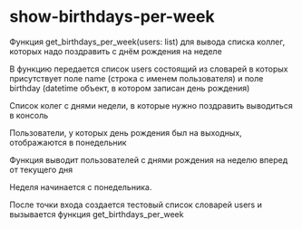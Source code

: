 # show-birthdays-per-week

Функция get_birthdays_per_week(users: list) для вывода списка коллег, которых надо поздравить с днём рождения на неделе

В функцию передается список users состоящий из словарей в которых присутствует поле name (строка с именем пользователя) и поле birthday (datetime объект, в котором записан день рождения)

Список колег с днями недели, в которые нужно поздравить выводиться в консоль

Пользователи, у которых день рождения был на выходных, отображаются в понедельник

Функция выводит пользователей с днями рождения на неделю вперед от текущего дня

Неделя начинается с понедельника.

После точки входа создается тестовый список словарей users и вызывается функция get_birthdays_per_week 